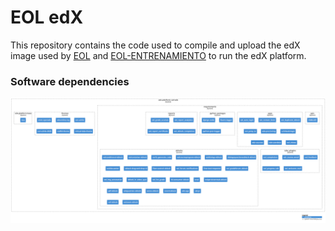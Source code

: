 # EOL edX

This repository contains the code used to compile and upload the edX image used by [EOL](eol.uchile.cl) and [EOL-ENTRENAMIENTO](eol-entrenamiento.uchile.cl) to run the edX platform.


### Software dependencies

![Edx EOL component diagram](diagrams/diagram.svg)
